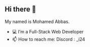 ## Hi there 👋

My named is Mohamed Abbas.

- 💻 I’m a Full-Stack Web Developer
- 📫 How to reach me: Discord : _i24
